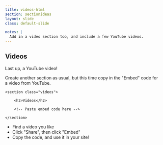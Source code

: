 ```yaml
---
title: videos-html
section: sectionideas
layout: slide
class: default-slide

notes: |
  Add in a video section too, and include a few YouTube videos.
---
```


## Videos

Last up, a YouTube video!

Create another section as usual, but this time copy in the "Embed" code for a video from YouTube.

    <section class="videos">

        <h2>Videos</h2>

        <!-- Paste embed code here -->

    </section>

- Find a video you like
- Click "Share", then click "Embed"
- Copy the code, and use it in your site!
